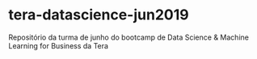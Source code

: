 # tera-datascience-jun2019
Repositório da turma de junho do bootcamp de Data Science &amp; Machine Learning for Business da Tera
